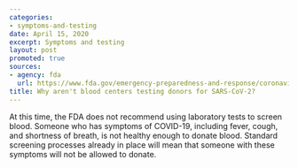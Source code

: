 ```yaml
---
categories:
- symptoms-and-testing
date: April 15, 2020
excerpt: Symptoms and testing
layout: post
promoted: true
sources:
- agency: fda
  url: https://www.fda.gov/emergency-preparedness-and-response/coronavirus-disease-2019-covid-19/coronavirus-disease-2019-covid-19-frequently-asked-questions
title: Why aren't blood centers testing donors for SARS-CoV-2?
---
```


At this time, the FDA does not recommend using laboratory tests to screen blood. Someone who has symptoms of COVID-19, including fever, cough, and shortness of breath, is not healthy enough to donate blood. Standard screening processes already in place will mean that someone with these symptoms will not be allowed to donate.
